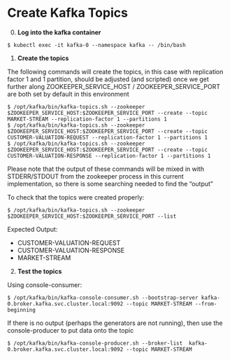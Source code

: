 <!--

   Copyright 2017 Intel Corporation

   Licensed under the Apache License, Version 2.0 (the "License");
   you may not use this file except in compliance with the License.
   You may obtain a copy of the License at

       http://www.apache.org/licenses/LICENSE-2.0

   Unless required by applicable law or agreed to in writing, software
   distributed under the License is distributed on an "AS IS" BASIS,
   WITHOUT WARRANTIES OR CONDITIONS OF ANY KIND, either express or implied.
   See the License for the specific language governing permissions and
   limitations under the License.

-->

# Create Kafka Topics

0. **Log into the kafka container**
 
```
$ kubectl exec -it kafka-0 --namespace kafka -- /bin/bash
```

1. **Create the topics**
 
The following commands will create the topics, in this case with replication factor 1 and 1 partition, should be adjusted (and scripted) once we get further along
ZOOKEEPER_SERVICE_HOST / ZOOKEEPER_SERVICE_PORT are both set by default in this environment

 ```
$ /opt/kafka/bin/kafka-topics.sh --zookeeper $ZOOKEEPER_SERVICE_HOST:$ZOOKEEPER_SERVICE_PORT --create --topic MARKET-STREAM --replication-factor 1 --partitions 1 
$ /opt/kafka/bin/kafka-topics.sh --zookeeper $ZOOKEEPER_SERVICE_HOST:$ZOOKEEPER_SERVICE_PORT --create --topic CUSTOMER-VALUATION-REQUEST --replication-factor 1 --partitions 1 
$ /opt/kafka/bin/kafka-topics.sh --zookeeper $ZOOKEEPER_SERVICE_HOST:$ZOOKEEPER_SERVICE_PORT --create --topic CUSTOMER-VALUATION-RESPONSE --replication-factor 1 --partitions 1 
 ```
Please note that the output of these commands will be mixed in with STDERR/STDOUT from the zookeeper process in this current implementation, so there is some searching needed to find the “output”

To check that the topics were created properly:
```
$ /opt/kafka/bin/kafka-topics.sh --zookeeper $ZOOKEEPER_SERVICE_HOST:$ZOOKEEPER_SERVICE_PORT --list 
```
Expected Output:
- CUSTOMER-VALUATION-REQUEST
- CUSTOMER-VALUATION-RESPONSE
- MARKET-STREAM

2. **Test the topics**

Using console-consumer:

```
$ /opt/kafka/bin/kafka-console-consumer.sh --bootstrap-server kafka-0.broker.kafka.svc.cluster.local:9092 --topic MARKET-STREAM --from-beginning
```

If there is no output (perhaps the generators are not running), then use the console-producer to put data onto the topic

```
$ /opt/kafka/bin/kafka-console-producer.sh --broker-list  kafka-0.broker.kafka.svc.cluster.local:9092 --topic MARKET-STREAM
```

